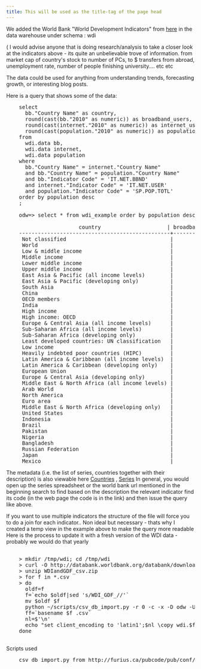 ```yaml
---
title: This will be used as the title-tag of the page head
---
```


We added the World Bank "World Development Indicators" 
from [here](http://data.worldbank.org/indicator/all)  in the data warehouse under schema : wdi

( I would advise anyone that is doing research/analysis to take a closer look at the indicators above - its quite an unbelievable trove of information. from market cap of country's stock to number of PCs, to $ transfers from abroad, unemployment rate, number of people finishing university…. etc etc

The data could be used for anything from understanding trends, forecasting growth, or interesting blog posts.

Here is a query that shows some of the data:
<pre>
    select
      bb."Country Name" as country,
      round(cast(bb."2010" as numeric)) as broadband_users,
      round(cast(internet."2010" as numeric)) as internet_users,
      round(cast(population."2010" as numeric)) as population
    from
      wdi.data bb,
      wdi.data internet,
      wdi.data population
    where
      bb."Country Name" = internet."Country Name"
      and bb."Country Name" = population."Country Name"
      and bb."Indicator Code" = 'IT.NET.BBND'
      and internet."Indicator Code" = 'IT.NET.USER'
      and population."Indicator Code" = 'SP.POP.TOTL'
    order by population desc
    ;

    odw=> select * from wdi_example order by population desc;

                       country                     | broadband_users | internet_users | population 
    ------------------------------------------------+-----------------+----------------+------------
     Not classified                                 |                 |                |           
     World                                          |       529552633 |     2038625951 | 6894377794
     Low & middle income                            |       231326829 |     1211559964 | 5766461466
     Middle income                                  |       230963174 |     1171514374 | 4966657601
     Lower middle income                            |        26129949 |      334184408 | 2494159560
     Upper middle income                            |       204833225 |      837329966 | 2472498041
     East Asia & Pacific (all income levels)        |       205613769 |      749045994 | 2201613485
     East Asia & Pacific (developing only)          |       139030021 |      563285528 | 1961101773
     South Asia                                     |        11893861 |      132800217 | 1632939098
     China                                          |       126337000 |      460077957 | 1337825000
     OECD members                                   |       304879562 |      844430192 | 1237234841
     India                                          |        10990000 |       91846075 | 1224614327
     High income                                    |       298225804 |      827065987 | 1127916328
     High income: OECD                              |       284686258 |      772541200 | 1033945781
     Europe & Central Asia (all income levels)      |       167104549 |      512371917 |  891039428
     Sub-Saharan Africa (all income levels)         |         1477152 |       89458998 |  853931672
     Sub-Saharan Africa (developing only)           |         1475966 |       89416974 |  853231271
     Least developed countries: UN classification   |          699160 |       35242769 |  825210584
     Low income                                     |          363655 |       40045590 |  799803865
     Heavily indebted poor countries (HIPC)         |          679731 |       28981478 |  620267812
     Latin America & Caribbean (all income levels)  |        38534602 |      200827202 |  588757676
     Latin America & Caribbean (developing only)    |        37695393 |      198016893 |  582501932
     European Union                                 |       130004397 |      355546517 |  502302566
     Europe & Central Asia (developing only)        |        36772909 |      158676575 |  405670230
     Middle East & North Africa (all income levels) |         9026704 |       96625274 |  382556328
     Arab World                                     |         6716509 |       81902398 |  347672135
     North America                                  |        95901996 |      257496348 |  343540107
     Euro area                                      |        91720222 |      236149428 |  331943805
     Middle East & North Africa (developing only)   |         4458679 |       69363777 |  331017162
     United States                                  |        85723155 |      229684122 |  309349689
     Indonesia                                      |         1900300 |       23747223 |  239870937
     Brazil                                         |        13266310 |       79245740 |  194946470
     Pakistan                                       |          531787 |       29128970 |  173593383
     Nigeria                                        |           99108 |       45039711 |  158423182
     Bangladesh                                     |           60000 |        5501609 |  148692131
     Russian Federation                             |        15700000 |       61472011 |  141920000
     Japan                                          |        34044729 |       98951089 |  127450459
     Mexico                                         |        11325022 |       35217856 |  113423047
</pre>

The metadata (i.e. the list of series, countries together with their description) is also viewable here [Countries](https://docs.google.com/a/odesk.com/spreadsheet/ccc?key=0Asr9ZuzplUMbdDktbVBhODFYWEM4VFl1TFRxNkhYSVE#gid=0) , [Series](https://docs.google.com/a/odesk.com/spreadsheet/ccc?key=0Asr9ZuzplUMbdHJvRkVTRkY4OTNibmZac0dWWGhlaWc#gid=0)
In general, you would open up the series spreadsheet or the world bank url mentioned in the beginning search to find based on the description the relevant indicator find its code (in the web page the code is in the link) and then issue the query like above.

If you want to use multiple indicators the structure of the file will force you to do a join for each indicator..  Non ideal but necessary - thats why I created a temp view in the example above to make the query more readable
Here is the process to update it with a fresh version of the WDI data - probably we would do that yearly

<pre>

    > mkdir /tmp/wdi; cd /tmp/wdi
    > curl -O http://databank.worldbank.org/databank/download/WDIandGDF_csv.zip
    > unzip WDIandGDF_csv.zip
    > for f in *.csv
    > do 
      oldf=f
      f=`echo $oldf|sed 's/WDI_GDF_//'`
      mv $oldf $f
      python ~/scripts/csv_db_import.py -r 0 -c -x -D odw -U ... -p ... -s wdi -V 12000 -H dbs16 $f
      ff=`basename $f .csv`
      nl=$'\n'
      echo "set client_encoding to 'latin1';$nl \copy wdi.$ff from '$f' CSV HEADER;" |psql -h dbs16 -p 12000  -U odw -d odw -f - 
    done

</pre>

Scripts used

<pre>
    csv_db_import.py from http://furius.ca/pubcode/pub/conf/bin/csv-db-import.html   #slightly modified to allow for schema setting/create table stmt only
</pre>

